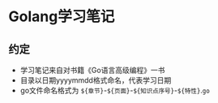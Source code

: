 # Golang学习笔记
## 约定
- 学习笔记来自对书籍《Go语言高级编程》一书
- 目录以日期yyyymmdd格式命名，代表学习日期
- go文件命名格式为 `${章节}`-`${页面}`-`${知识点序号}`-`${特性}`.`go`